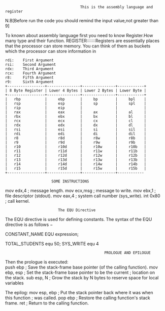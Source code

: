                                       This is the assembly language and register 
                                  
  N.B[Before run the code you should remind the input value,not greater than 9]
  
To known about assembly language first you need to know Register.How many type and their function.
REGISTER:::::::Registers are essentially places that the processor can store memory. You can think of them as buckets which the processor can store information in

```
rdi:    First Argument
rsi:    Second Argument
rdx:    Third Argument
rcx:    Fourth Argument
r8:     Fifth Argument
r9:     Sixth Argument
+-----------------+---------------+---------------+------------+
| 8 Byte Register | Lower 4 Bytes | Lower 2 Bytes | Lower Byte |
+-----------------+---------------+---------------+------------+
|   rbp           |     ebp       |     bp        |     bpl    |
|   rsp           |     esp       |     sp        |     spl    |
|   rip           |     eip       |               |            |
|   rax           |     eax       |     ax        |     al     |
|   rbx           |     ebx       |     bx        |     bl     |
|   rcx           |     ecx       |     cx        |     cl     | 
|   rdx           |     edx       |     dx        |     dl     |
|   rsi           |     esi       |     si        |     sil    |
|   rdi           |     edi       |     di        |     dil    |
|   r8            |     r8d       |     r8w       |     r8b    |
|   r9            |     r9d       |     r9w       |     r9b    |
|   r10           |     r10d      |     r10w      |     r10b   |
|   r11           |     r11d      |     r11w      |     r11b   |
|   r12           |     r12d      |     r12w      |     r12b   |
|   r13           |     r13d      |     r13w      |     r13b   |
|   r14           |     r14d      |     r14w      |     r14b   |
|   r15           |     r15d      |     r15w      |     r15b   |
+-----------------+---------------+---------------+------------
```
                         
                         SOME INSTRUCTIONS
                         
mov	edx,4		; message length.
mov	ecx,msg		; message to write.
mov	ebx,1		; file descriptor (stdout).
mov	eax,4		; system call number (sys_write).
int	0x80		; call kernel.



                            The EQU Directive
                            
                            
                            
The EQU directive is used for defining constants. The syntax of the EQU directive is as follows −

CONSTANT_NAME EQU expression;


TOTAL_STUDENTS equ 50;
SYS_WRITE equ 4
                            
                                                 PROLOGUE AND EPILOGUE
Then the prologue is executed:    
push  ebp         ; Save the stack-frame base pointer (of the calling function).
mov   ebp, esp    ; Set the stack-frame base pointer to be the current
                  ; location on the stack.
sub   esp, N      ; Grow the stack by N bytes to reserve space for local variables


The epilog:
mov   esp, ebp    ; Put the stack pointer back where it was when this function
                  ; was called.
pop   ebp         ; Restore the calling function's stack frame.
ret               ; Return to the calling function.

